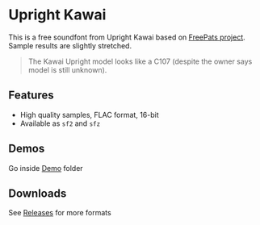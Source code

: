 # Upright Kawai
This is a free soundfont from Upright Kawai based on [FreePats project](https://freepats.zenvoid.org/Piano/acoustic-grand-piano.html). Sample results are slightly stretched.

> The Kawai Upright model looks like a C107 (despite the owner says model is still unknown).

## Features
- High quality samples, FLAC format, 16-bit
- Available as `sf2` and `sfz`

## Demos
Go inside [Demo](Demos/) folder

## Downloads
See [Releases](https://github.com/arris42/upright-kawai/releases) for more formats
